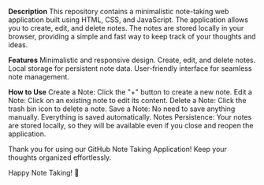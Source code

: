 **Description**
This repository contains a minimalistic note-taking web application built using HTML, CSS, and JavaScript. The application allows you to create, edit, and delete notes. The notes are stored locally in your browser, providing a simple and fast way to keep track of your thoughts and ideas.

**Features**
Minimalistic and responsive design.
Create, edit, and delete notes.
Local storage for persistent note data.
User-friendly interface for seamless note management.

**How to Use**
Create a Note: Click the "+" button to create a new note. 
Edit a Note: Click on an existing note to edit its content.
Delete a Note: Click the trash bin icon to delete a note.
Save a Note: No need to save anything manually. Everything is saved automatically.
Notes Persistence: Your notes are stored locally, so they will be available even if you close and reopen the application.

Thank you for using our GitHub Note Taking Application! Keep your thoughts organized effortlessly.

Happy Note Taking! 📝
